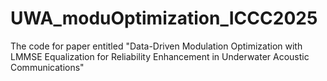 # UWA_moduOptimization_ICCC2025
The code for paper entitled "Data-Driven Modulation Optimization with LMMSE Equalization for Reliability Enhancement in Underwater Acoustic Communications"
